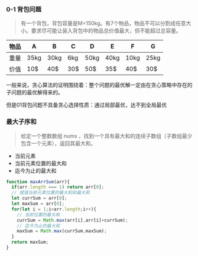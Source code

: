 ### 0-1 背包问题

> 有一个背包，背包容量是M=150kg。有7个物品，物品不可以分割成任意大小。要求尽可能让装入背包中的物品总价值最大，但不能超过总容量。



物品|A| B | C | D | E | F | G
---|---|---|---|---|---|---|---
重量|35kg|30kg|6kg|50kg|40kg|10kg|25kg
价值|10$|40$|30$|50$|35$|40$|30$

一般来说，贪心算法的证明围绕着：整个问题的最优解一定由在贪心策略中存在的子问题的最优解得来的。

但是01背包问题不具备贪心选择性质：通过局部最优，达不到全局最优

### 最大子序和

> 给定一个整数数组 nums ，找到一个具有最大和的连续子数组（子数组最少包含一个元素），返回其最大和。

- 当前元素
- 当前元素位置的最大和
- 迄今为止的最大和

```JavaScript
function maxArrSum(arr){
  if(arr.length === 1) return arr[0];
  // 赋值当前元素位置的最大和和最大和
  let currSum = arr[0];
  let maxSum = arr[0];
  for(let i = 1;i<arr.length;i++){
    // 当前位置的最大和
    currSum = Math.max(arr[i],arr[i]+currSum);
    // 迄今为止的最大和
    maxSum = Math.max(currSum,maxSum);
  }
  return maxSum;
}

```